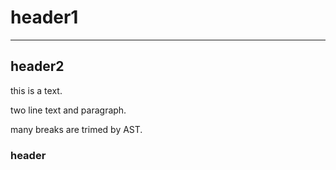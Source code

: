 header1
==================

---

header2
--------------------------------------------------               

this   is a text.            

two  line
text and  paragraph.



many breaks are trimed by AST.



###              header
